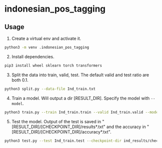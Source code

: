 # indonesian_pos_tagging

## Usage
1. Create a virtual env and activate it.
```bash
python3 -m venv .indonesian_pos_tagging
```

2. Install dependencies.
```bash
pip3 install wheel sklearn torch transformers
```

3. Split the data into train, valid, test. The default valid and test ratio are both 0.1.
```bash
python3 split.py --data-file Ind_train.txt
```

4. Train a model. Will output a dir [RESULT_DIR]. Specify the model with `--model`.
```bash
python3 train.py --train Ind_train.train --valid Ind_train.valid --model bert-crf
```

5. Test the model. Output of the test is saved in "[RESULT_DIR]/[CHECKPOINT_DIR]/results*.txt" and the accuracy in "[RESULT_DIR]/[CHECKPOINT_DIR]/accuracy\*.txt".
```bash
python3 test.py --test Ind_train.test --checkpoint-dir ind_results/checkpoint-1500/
```
